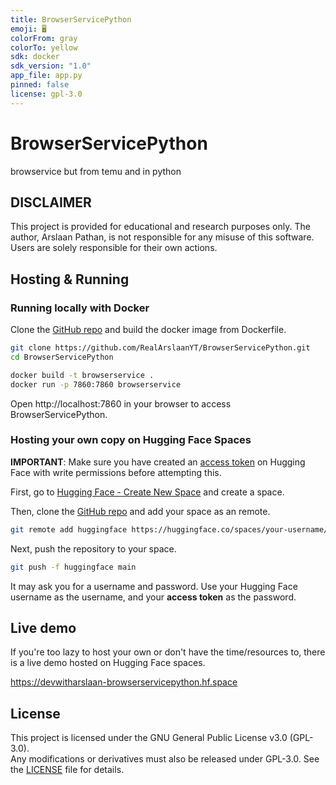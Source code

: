 ```yaml
---
title: BrowserServicePython
emoji: 🖥️
colorFrom: gray
colorTo: yellow
sdk: docker
sdk_version: "1.0"
app_file: app.py
pinned: false
license: gpl-3.0
---
```


# BrowserServicePython
browservice but from temu and in python

## DISCLAIMER
This project is provided for educational and research purposes only. The author, Arslaan Pathan, is not responsible for any misuse of this software. Users are solely responsible for their own actions.

## Hosting & Running

### Running locally with Docker
Clone the [GitHub repo](https://github.com/RealArslaanYT/BrowserServicePython) and build the docker image from Dockerfile.

```bash
git clone https://github.com/RealArslaanYT/BrowserServicePython.git
cd BrowserServicePython

docker build -t browserservice .
docker run -p 7860:7860 browserservice
```

Open http://localhost:7860 in your browser to access BrowserServicePython.

### Hosting your own copy on Hugging Face Spaces
**IMPORTANT**: Make sure you have created an [access token](https://huggingface.co/settings/tokens) on Hugging Face with write permissions before attempting this.

First, go to [Hugging Face - Create New Space](https://huggingface.co/new-space) and create a space.

Then, clone the [GitHub repo](https://github.com/RealArslaanYT/BrowserServicePython) and add your space as an remote.

```bash
git remote add huggingface https://huggingface.co/spaces/your-username/your-space-name
```

Next, push the repository to your space.

```bash
git push -f huggingface main
```

It may ask you for a username and password.
Use your Hugging Face username as the username, and your **access token** as the password.

## Live demo
If you're too lazy to host your own or don't have the time/resources to, there is a live demo hosted on Hugging Face spaces.

https://devwitharslaan-browserservicepython.hf.space

## License
This project is licensed under the GNU General Public License v3.0 (GPL-3.0).  
Any modifications or derivatives must also be released under GPL-3.0. See the [LICENSE](LICENSE) file for details.


